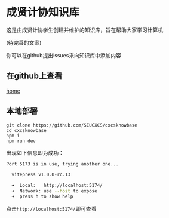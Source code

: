 # 成贤计协知识库

这是由成贤计协学生创建并维护的知识库，旨在帮助大家学习计算机

(待完善的文案)

你可以在github提出issues来向知识库中添加内容

## 在github上查看

[home](https://github.com/SEUCXCS/cxcsknowbase)


## 本地部署

```
git clone https://github.com/SEUCXCS/cxcsknowbase
cd cxcsknowbase
npm i
npm run dev
```

出现如下信息即为成功：

```bash
Port 5173 is in use, trying another one...

  vitepress v1.0.0-rc.13

  ➜  Local:   http://localhost:5174/
  ➜  Network: use --host to expose
  ➜  press h to show help
```

点击`http://localhost:5174/`即可查看
